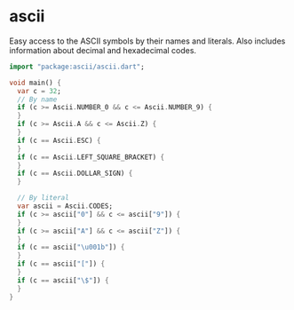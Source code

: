 ascii
=====

Easy access to the ASCII symbols by their names and literals.
Also includes information about decimal and hexadecimal codes.

```dart
import "package:ascii/ascii.dart";

void main() {
  var c = 32;
  // By name
  if (c >= Ascii.NUMBER_0 && c <= Ascii.NUMBER_9) {
  }
  if (c >= Ascii.A && c <= Ascii.Z) {
  }
  if (c == Ascii.ESC) {
  }
  if (c == Ascii.LEFT_SQUARE_BRACKET) {
  }
  if (c == Ascii.DOLLAR_SIGN) {
  }

  // By literal
  var ascii = Ascii.CODES;
  if (c >= ascii["0"] && c <= ascii["9"]) {
  }
  if (c >= ascii["A"] && c <= ascii["Z"]) {
  }
  if (c == ascii["\u001b"]) {
  }
  if (c == ascii["["]) {
  }
  if (c == ascii["\$"]) {
  }
}
```
